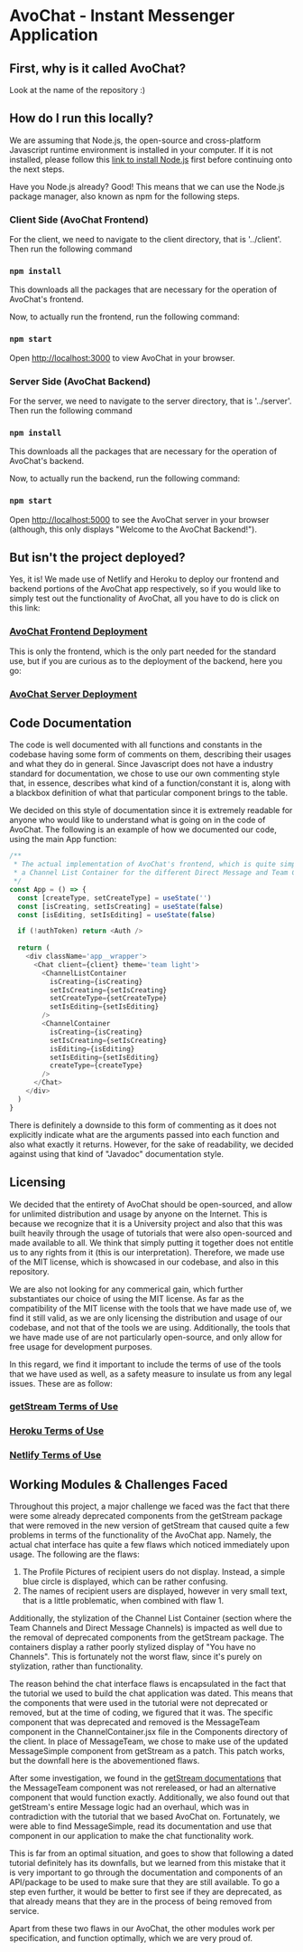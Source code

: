 # AvoChat - Instant Messenger Application

## First, why is it called AvoChat?

Look at the name of the repository :)

## How do I run this locally?

We are assuming that Node.js, the open-source and cross-platform Javascript runtime environment is installed in your computer. If it is not installed, please follow this [link to install Node.js](https://nodejs.org/en/) first before continuing onto the next steps.

Have you Node.js already? Good! This means that we can use the Node.js package manager, also known as npm for the following steps.

### Client Side (AvoChat Frontend)

For the client, we need to navigate to the client directory, that is '../client'. Then run the following command

### `npm install`

This downloads all the packages that are necessary for the operation of AvoChat's frontend.

Now, to actually run the frontend, run the following command:

### `npm start`

Open [http://localhost:3000](http://localhost:3000) to view AvoChat in your browser.

### Server Side (AvoChat Backend)

For the server, we need to navigate to the server directory, that is '../server'. Then run the following command

### `npm install`

This downloads all the packages that are necessary for the operation of AvoChat's backend.

Now, to actually run the backend, run the following command:

### `npm start`

Open [http://localhost:5000](http://localhost:5000) to see the AvoChat server in your browser (although, this only displays "Welcome to the AvoChat Backend!").

## But isn't the project deployed?

Yes, it is! We made use of Netlify and Heroku to deploy our frontend and backend portions of the AvoChat app respectively, so if you would like to simply test out the functionality of AvoChat, all you have to do is click on this link:

### [AvoChat Frontend Deployment](avochat.netlify.app)

This is only the frontend, which is the only part needed for the standard use, but if you are curious as to the deployment of the backend, here you go:

### [AvoChat Server Deployment](avochat.herokuapp.com)

## Code Documentation

The code is well documented with all functions and constants in the codebase having some form of comments on them, describing their usages and what they do in general. Since Javascript does not have a industry standard for documentation, we chose to use our own commenting style that, in essence, describes what kind of a function/constant it is, along with a blackbox definition of what that particular component brings to the table. 

We decided on this style of documentation since it is extremely readable for anyone who would like to understand what is going on in the code of AvoChat. The following is an example of how we documented our code, using the main App function:

```javascript
/**
 * The actual implementation of AvoChat's frontend, which is quite simply just a getStream StreamChat client that contains
 * a Channel List Container for the different Direct Message and Team Channels, and a Channel Container that has the actual chat screen, with which users can interact.
 */
const App = () => {
  const [createType, setCreateType] = useState('')
  const [isCreating, setIsCreating] = useState(false)
  const [isEditing, setIsEditing] = useState(false)

  if (!authToken) return <Auth />
  
  return (
    <div className='app__wrapper'>
      <Chat client={client} theme='team light'>
        <ChannelListContainer 
          isCreating={isCreating}
          setIsCreating={setIsCreating}
          setCreateType={setCreateType}
          setIsEditing={setIsEditing}
        />
        <ChannelContainer 
          isCreating={isCreating}
          setIsCreating={setIsCreating}
          isEditing={isEditing}
          setIsEditing={setIsEditing}
          createType={createType}
        />
      </Chat>
    </div>
  )
}
```

There is definitely a downside to this form of commenting as it does not explicitly indicate what are the arguments passed into each function and also what exactly it returns. However, for the sake of readability, we decided against using that kind of "Javadoc" documentation style.

## Licensing

We decided that the entirety of AvoChat should be open-sourced, and allow for unlimited distribution and usage by anyone on the Internet. This is because we recognize that it is a University project and also that this was built heavily through the usage of tutorials that were also open-sourced and made available to all. We think that simply putting it together does not entitle us to any rights from it (this is our interpretation). Therefore, we made use of the MIT license, which is showcased in our codebase, and also in this repository.

We are also not looking for any commerical gain, which further substantiates our choice of using the MIT license. As far as the compatibility of the MIT license with the tools that we have made use of, we find it still valid, as we are only licensing the distribution and usage of our codebase, and not that of the tools we are using. Additionally, the tools that we have made use of are not particularly open-source, and only allow for free usage for development purposes. 

In this regard, we find it important to include the terms of use of the tools that we have used as well, as a safety measure to insulate us from any legal issues. These are as follow:

### [getStream Terms of Use](https://getstream.io/legal/)

### [Heroku Terms of Use](https://www.heroku.com/policy/aup)

### [Netlify Terms of Use](https://www.netlify.com/legal/terms-of-use/)

## Working Modules & Challenges Faced

Throughout this project, a major challenge we faced was the fact that there were some already deprecated components from the getStream package that were removed in the new version of getStream that caused quite a few problems in terms of the functionality of the AvoChat app. Namely, the actual chat interface has quite a few flaws which noticed immediately upon usage. The following are the flaws:

1. The Profile Pictures of recipient users do not display. Instead, a simple blue circle is displayed, which can be rather confusing.
2. The names of recipient users are displayed, however in very small text, that is a little problematic, when combined with flaw 1.

Additionally, the stylization of the Channel List Container (section where the Team Channels and Direct Message Channels) is impacted as well due to the removal of deprecated components from the getStream package. The containers display a rather poorly stylized display of "You have no Channels". This is fortunately not the worst flaw, since it's purely on stylization, rather than functionality. 

The reason behind the chat interface flaws is encapsulated in the fact that the tutorial we used to build the chat application was dated. This means that the components that were used in the tutorial were not deprecated or removed, but at the time of coding, we figured that it was. The specific component that was deprecated and removed is the MessageTeam component in the ChannelContainer.jsx file in the Components directory of the client. In place of MessageTeam, we chose to make use of the updated MessageSimple component from getStream as a patch. This patch works, but the downfall here is the abovementioned flaws. 

After some investigation, we found in the [getStream documentations](https://getstream.io/chat/docs/sdk/react/release-guides/upgrade-to-v10/) that the MessageTeam component was not rereleased, or had an alternative component that would function exactly. Additionally, we also found out that getStream's entire Message logic had an overhaul, which was in contradiction with the tutorial that we based AvoChat on. Fortunately, we were able to find MessageSimple, read its documentation and use that component in our application to make the chat functionality work.

This is far from an optimal situation, and goes to show that following a dated tutorial definitely has its downfalls, but we learned from this mistake that it is very important to go through the documentation and components of an API/package to be used to make sure that they are still available. To go a step even further, it would be better to first see if they are deprecated, as that already means that they are in the process of being removed from service. 

Apart from these two flaws in our AvoChat, the other modules work per specification, and function optimally, which we are very proud of. 

